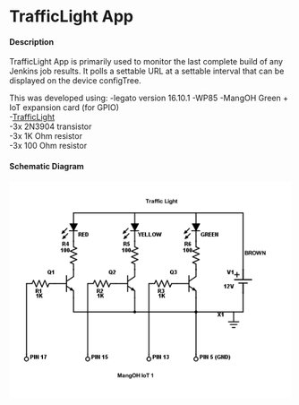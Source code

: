 TrafficLight App
==================

#### Description

TrafficLight App is primarily used to monitor the last complete build of any Jenkins job results. It polls a settable URL at a settable interval that can be displayed on the device configTree. 

This was developed using: 
-legato version 16.10.1
-WP85
-MangOH Green + IoT expansion card (for GPIO)  
-[TrafficLight](https://www.adafruit.com/product/2993)  
-3x 2N3904 transistor  
-3x 1K Ohm resistor  
-3x 100 Ohm resistor

#### Schematic Diagram

![TrafficLight Schematic](https://github.com/JimmyHuang0904/MonitorApp/blob/master/TrafficLight-1.png)
